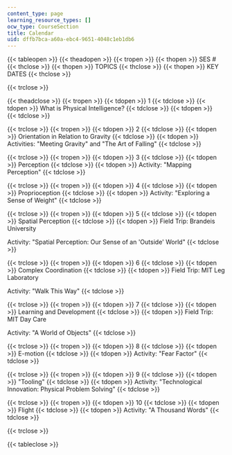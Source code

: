 ```yaml
---
content_type: page
learning_resource_types: []
ocw_type: CourseSection
title: Calendar
uid: dffb7bca-a60a-ebc4-9651-4048c1eb1db6
---
```


{{< tableopen >}}
{{< theadopen >}}
{{< tropen >}}
{{< thopen >}}
SES #
{{< thclose >}}
{{< thopen >}}
TOPICS
{{< thclose >}}
{{< thopen >}}
KEY DATES
{{< thclose >}}

{{< trclose >}}

{{< theadclose >}}
{{< tropen >}}
{{< tdopen >}}
1
{{< tdclose >}}
{{< tdopen >}}
What is Physical Intelligence?
{{< tdclose >}}
{{< tdopen >}}
 
{{< tdclose >}}

{{< trclose >}}
{{< tropen >}}
{{< tdopen >}}
2
{{< tdclose >}}
{{< tdopen >}}
Orientation in Relation to Gravity
{{< tdclose >}}
{{< tdopen >}}
Activities: "Meeting Gravity" and "The Art of Falling"
{{< tdclose >}}

{{< trclose >}}
{{< tropen >}}
{{< tdopen >}}
3
{{< tdclose >}}
{{< tdopen >}}
Perception
{{< tdclose >}}
{{< tdopen >}}
Activity: "Mapping Perception"
{{< tdclose >}}

{{< trclose >}}
{{< tropen >}}
{{< tdopen >}}
4
{{< tdclose >}}
{{< tdopen >}}
Proprioception
{{< tdclose >}}
{{< tdopen >}}
Activity: "Exploring a Sense of Weight"
{{< tdclose >}}

{{< trclose >}}
{{< tropen >}}
{{< tdopen >}}
5
{{< tdclose >}}
{{< tdopen >}}
Spatial Perception
{{< tdclose >}}
{{< tdopen >}}
Field Trip: Brandeis University  
  
Activity: "Spatial Perception: Our Sense of an 'Outside' World"
{{< tdclose >}}

{{< trclose >}}
{{< tropen >}}
{{< tdopen >}}
6
{{< tdclose >}}
{{< tdopen >}}
Complex Coordination
{{< tdclose >}}
{{< tdopen >}}
Field Trip: MIT Leg Laboratory  
  
Activity: "Walk This Way"
{{< tdclose >}}

{{< trclose >}}
{{< tropen >}}
{{< tdopen >}}
7
{{< tdclose >}}
{{< tdopen >}}
Learning and Development
{{< tdclose >}}
{{< tdopen >}}
Field Trip: MIT Day Care  
  
Activity: "A World of Objects"
{{< tdclose >}}

{{< trclose >}}
{{< tropen >}}
{{< tdopen >}}
8
{{< tdclose >}}
{{< tdopen >}}
E-motion
{{< tdclose >}}
{{< tdopen >}}
Activity: "Fear Factor"
{{< tdclose >}}

{{< trclose >}}
{{< tropen >}}
{{< tdopen >}}
9
{{< tdclose >}}
{{< tdopen >}}
"Tooling"
{{< tdclose >}}
{{< tdopen >}}
Activity: "Technological Innovation: Physical Problem Solving"
{{< tdclose >}}

{{< trclose >}}
{{< tropen >}}
{{< tdopen >}}
10
{{< tdclose >}}
{{< tdopen >}}
Flight
{{< tdclose >}}
{{< tdopen >}}
Activity: "A Thousand Words"
{{< tdclose >}}

{{< trclose >}}

{{< tableclose >}}